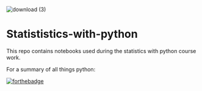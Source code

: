 ![download (3)](https://user-images.githubusercontent.com/61727167/113457668-0ee64f80-9419-11eb-8ca9-0cbf022f6b62.jpg)
# Statististics-with-python
This repo contains notebooks used during the statistics with python course work.

For a summary of all things python:

[![forthebadge](https://forthebadge.com/images/badges/check-it-out.svg)](https://docs.python.org/3/library/index.html#library-index)




